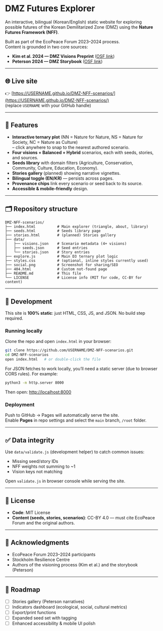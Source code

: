 # DMZ Futures Explorer

An interactive, bilingual (Korean/English) static website for exploring possible futures of the Korean Demilitarized Zone (DMZ) using the **Nature Futures Framework (NFF)**.

Built as part of the EcoPeace Forum 2023–2024 process.  
Content is grounded in two core sources:

- **Kim et al. 2024 — DMZ Visions Preprint** ([OSF link](https://osf.io/g3zb4_v1))  
- **Peterson 2024 — DMZ Storybook** ([OSF link](https://osf.io/g3zb4_v1))

---

## 🌐 Live site

👉 [https://USERNAME.github.io/DMZ-NFF-scenarios/](https://USERNAME.github.io/DMZ-NFF-scenarios/)  
(replace `USERNAME` with your GitHub handle)

---

## 📖 Features

- **Interactive ternary plot** (NN = Nature for Nature, NS = Nature for Society, NC = Nature as Culture)  
  – click anywhere to snap to the nearest authored scenario.
- **Four visions + Balanced + Hybrid** scenarios, each with seeds, stories, and sources.
- **Seeds library** with domain filters (Agriculture, Conservation, Community, Culture, Education, Economy).
- **Stories gallery** (planned) showing narrative vignettes.
- **Bilingual toggle (EN/KR)** — persists across pages.
- **Provenance chips** link every scenario or seed back to its source.
- **Accessible & mobile-friendly** design.

---

## 🗂 Repository structure

```
DMZ-NFF-scenarios/
├── index.html          # Main explorer (triangle, about, library)
├── seeds.html          # Seeds library page
├── stories.html        # (planned) Stories gallery
├── data/
│   ├── visions.json    # Scenario metadata (4+ visions)
│   ├── seeds.json      # Seed entries
│   └── stories.json    # Story entries
├── explore.js          # Main D3 ternary plot logic
├── styles.css          # (optional, inline styles currently used)
├── social.png          # Screenshot for sharing/SEO
├── 404.html            # Custom not-found page
├── README.md           # This file
└── LICENSE             # License info (MIT for code, CC-BY for content)
```

---

## 🚀 Development

This site is **100% static**: just HTML, CSS, JS, and JSON. No build step required.

### Running locally
Clone the repo and open `index.html` in your browser:

```bash
git clone https://github.com/USERNAME/DMZ-NFF-scenarios.git
cd DMZ-NFF-scenarios
open index.html   # or double-click the file
```

For JSON fetches to work locally, you’ll need a static server (due to browser CORS rules). For example:

```bash
python3 -m http.server 8000
```

Then open: [http://localhost:8000](http://localhost:8000)

### Deployment
Push to GitHub → Pages will automatically serve the site.  
Enable **Pages** in repo settings and select the `main` branch, `/root` folder.

---

## ✅ Data integrity

Use `data/validate.js` (development helper) to catch common issues:

- Missing seed/story IDs
- NFF weights not summing to ~1
- Vision keys not matching

Open `validate.js` in browser console while serving the site.

---

## 📜 License

- **Code**: MIT License  
- **Content (seeds, stories, scenarios)**: CC-BY 4.0 — must cite EcoPeace Forum and the original authors.

---

## 🙏 Acknowledgments

- EcoPeace Forum 2023–2024 participants  
- Stockholm Resilience Centre  
- Authors of the visioning process (Kim et al.) and the storybook (Peterson)  

---

## 🔮 Roadmap

- [ ] Stories gallery (Peterson narratives)
- [ ] Indicators dashboard (ecological, social, cultural metrics)
- [ ] Export/print functions
- [ ] Expanded seed set with tagging
- [ ] Enhanced accessibility & mobile UI polish
